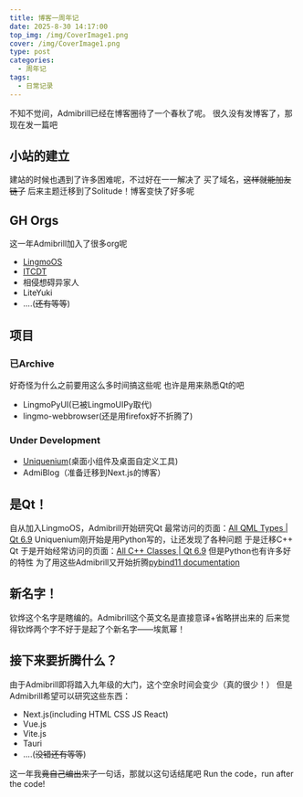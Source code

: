 ```yaml
---
title: 博客一周年记
date: 2025-8-30 14:17:00
top_img: /img/CoverImage1.png
cover: /img/CoverImage1.png
type: post
categories:
  - 周年记
tags:
  - 日常记录
---
```

不知不觉间，Admibrill已经在博客圈待了一个春秋了呢。
很久没有发博客了，那现在发一篇吧

## 小站的建立
建站的时候也遇到了许多困难呢，不过好在一一解决了
买了域名，~~这样就能加友链了~~
后来主题迁移到了Solitude！博客变快了好多呢
## GH Orgs
这一年Admibrill加入了很多org呢
- [LingmoOS](https://github.com/LingmoOS)
- [ITCDT](https://github.com/ITCraftDevelopmentTeam)
- 相侵想碍异家人
- LiteYuki
- ....(~~还有等等~~)
## 项目

### 已Archive
好奇怪为什么之前要用这么多时间搞这些呢
也许是用来熟悉Qt的吧
- LingmoPyUI(已被LingmoUIPy取代)
- lingmo-webbrowser(还是用firefox好不折腾了)
### Under Development
- [Uniquenium](https://github.com/Uniquenium)(桌面小组件及桌面自定义工具)
- AdmiBlog（准备迁移到Next.js的博客）
## 是Qt！
自从加入LingmoOS，Admibrill开始研究Qt
最常访问的页面：[All QML Types | Qt 6.9](https://doc.qt.io/qt-6/qmltypes.html)
Uniquenium刚开始是用Python写的，让还发现了各种问题
于是迁移C++ Qt
于是开始经常访问的页面：[All C++ Classes | Qt 6.9](https://doc.qt.io/qt-6/classes.html)
但是Python也有许多好的特性
为了用这些Admibrill又开始折腾[pybind11 documentation](https://pybind11.readthedocs.io/en/stable/)

## 新名字！
钦烨这个名字是瞎编的。Admibrill这个英文名是直接意译+省略拼出来的
后来觉得钦烨两个字不好于是起了个新名字——埃氮幂！

## 接下来要折腾什么？

由于Admibrill即将踏入九年级的大门，这个空余时间会变少（真的很少！）
但是Admibrill希望可以研究这些东西：
- Next.js(including HTML CSS JS React)
- Vue.js
- Vite.js
- Tauri
- ....(~~没错还有等等~~)

这一年我~~竟自己编出来了~~一句话，那就以这句话结尾吧
Run the code，run after the code!
